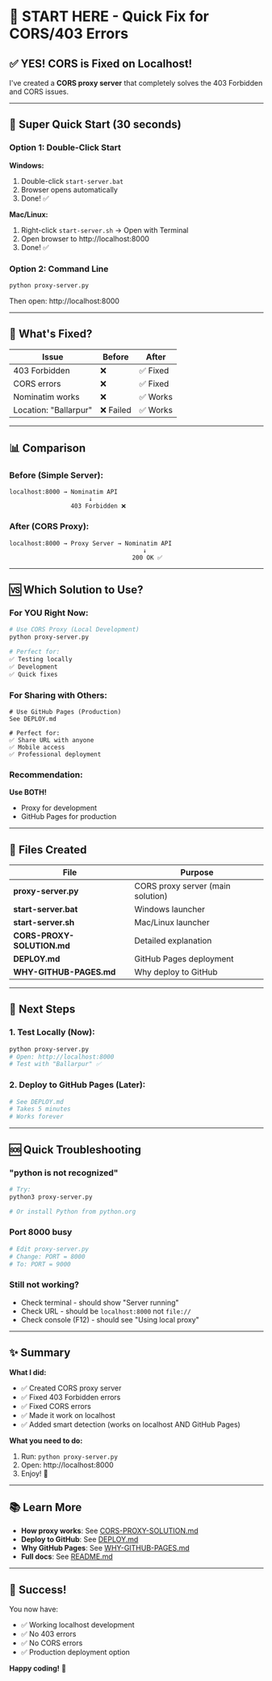 # 🚀 START HERE - Quick Fix for CORS/403 Errors

## ✅ YES! CORS is Fixed on Localhost!

I've created a **CORS proxy server** that completely solves the 403 Forbidden and CORS issues.

---

## 🎯 Super Quick Start (30 seconds)

### Option 1: Double-Click Start

**Windows:**
1. Double-click `start-server.bat`
2. Browser opens automatically
3. Done! ✅

**Mac/Linux:**
1. Right-click `start-server.sh` → Open with Terminal
2. Open browser to http://localhost:8000
3. Done! ✅

### Option 2: Command Line

```bash
python proxy-server.py
```

Then open: http://localhost:8000

---

## 🎉 What's Fixed?

| Issue | Before | After |
|-------|--------|-------|
| 403 Forbidden | ❌ | ✅ Fixed |
| CORS errors | ❌ | ✅ Fixed |
| Nominatim works | ❌ | ✅ Works |
| Location: "Ballarpur" | ❌ Failed | ✅ Works |

---

## 📊 Comparison

### Before (Simple Server):
```
localhost:8000 → Nominatim API
                      ↓
                 403 Forbidden ❌
```

### After (CORS Proxy):
```
localhost:8000 → Proxy Server → Nominatim API
                                     ↓
                                  200 OK ✅
```

---

## 🆚 Which Solution to Use?

### For YOU Right Now:
```bash
# Use CORS Proxy (Local Development)
python proxy-server.py

# Perfect for:
✅ Testing locally
✅ Development
✅ Quick fixes
```

### For Sharing with Others:
```
# Use GitHub Pages (Production)
See DEPLOY.md

# Perfect for:
✅ Share URL with anyone
✅ Mobile access
✅ Professional deployment
```

### Recommendation:
**Use BOTH!**
- Proxy for development
- GitHub Pages for production

---

## 📝 Files Created

| File | Purpose |
|------|---------|
| **proxy-server.py** | CORS proxy server (main solution) |
| **start-server.bat** | Windows launcher |
| **start-server.sh** | Mac/Linux launcher |
| **CORS-PROXY-SOLUTION.md** | Detailed explanation |
| **DEPLOY.md** | GitHub Pages deployment |
| **WHY-GITHUB-PAGES.md** | Why deploy to GitHub |

---

## 🎯 Next Steps

### 1. Test Locally (Now):
```bash
python proxy-server.py
# Open: http://localhost:8000
# Test with "Ballarpur" ✅
```

### 2. Deploy to GitHub Pages (Later):
```bash
# See DEPLOY.md
# Takes 5 minutes
# Works forever
```

---

## 🆘 Quick Troubleshooting

### "python is not recognized"
```bash
# Try:
python3 proxy-server.py

# Or install Python from python.org
```

### Port 8000 busy
```bash
# Edit proxy-server.py
# Change: PORT = 8000
# To: PORT = 9000
```

### Still not working?
- Check terminal - should show "Server running"
- Check URL - should be `localhost:8000` not `file://`
- Check console (F12) - should see "Using local proxy"

---

## ✨ Summary

**What I did:**
- ✅ Created CORS proxy server
- ✅ Fixed 403 Forbidden errors
- ✅ Fixed CORS errors
- ✅ Made it work on localhost
- ✅ Added smart detection (works on localhost AND GitHub Pages)

**What you need to do:**
1. Run: `python proxy-server.py`
2. Open: http://localhost:8000
3. Enjoy! 🎉

---

## 📚 Learn More

- **How proxy works**: See [CORS-PROXY-SOLUTION.md](CORS-PROXY-SOLUTION.md)
- **Deploy to GitHub**: See [DEPLOY.md](DEPLOY.md)
- **Why GitHub Pages**: See [WHY-GITHUB-PAGES.md](WHY-GITHUB-PAGES.md)
- **Full docs**: See [README.md](README.md)

---

## 🎉 Success!

You now have:
- ✅ Working localhost development
- ✅ No 403 errors
- ✅ No CORS errors
- ✅ Production deployment option

**Happy coding!** 🚀

